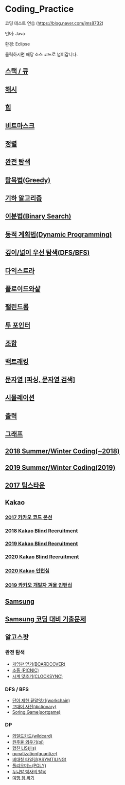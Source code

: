 # Coding_Practice
코딩 테스트 연습 (https://blog.naver.com/jms8732)

언어: Java

환경: Eclipse

클릭하시면 해당 소스 코드로 넘어갑니다.

## [스택 / 큐](https://github.com/jms8732/Coding_Practice/wiki/%EC%8A%A4%ED%83%9D---%ED%81%90)

## [해시](https://github.com/jms8732/Coding_Practice/wiki/%ED%95%B4%EC%8B%9C)

## [힙](https://github.com/jms8732/Coding_Practice/wiki/%ED%9E%99)

## [비트마스크](https://github.com/jms8732/Coding_Practice/wiki/%EB%B9%84%ED%8A%B8%EB%A7%88%EC%8A%A4%ED%81%AC)

## [정렬](https://github.com/jms8732/Coding_Practice/wiki/%EC%A0%95%EB%A0%AC)

## [완전 탐색](https://github.com/jms8732/Coding_Practice/wiki/%EC%99%84%EC%A0%84-%ED%83%90%EC%83%89)

## [탐욕법(Greedy)](https://github.com/jms8732/Coding_Practice/wiki/%ED%83%90%EC%9A%95%EB%B2%95(Greedy))

## [기하 알고리즘](https://github.com/jms8732/Coding_Practice/wiki/%EA%B8%B0%ED%95%98-%EC%95%8C%EA%B3%A0%EB%A6%AC%EC%A6%98)

## [이분법(Binary Search)](https://github.com/jms8732/Coding_Practice/wiki/%EC%9D%B4%EB%B6%84%EB%B2%95(Binary-Search))

## [동적 계획법(Dynamic Programming)](https://github.com/jms8732/Coding_Practice/wiki/%EB%8F%99%EC%A0%81-%EA%B3%84%ED%9A%8D%EB%B2%95(Dynamic-Programming))

## [깊이/넓이 우선 탐색(DFS/BFS)](https://github.com/jms8732/Coding_Practice/wiki/%EA%B9%8A%EC%9D%B4-%EB%84%93%EC%9D%B4-%EC%9A%B0%EC%84%A0-%ED%83%90%EC%83%89(DFS-BFS))

## [다익스트라](https://github.com/jms8732/Coding_Practice/wiki/%EB%8B%A4%EC%9D%B5%EC%8A%A4%ED%8A%B8%EB%9D%BC)

## [플로이드와샬](https://github.com/jms8732/Coding_Practice/wiki/%ED%94%8C%EB%A1%9C%EC%9D%B4%EB%93%9C%EC%99%80%EC%83%AC)

## [팰린드롬](https://github.com/jms8732/Coding_Practice/wiki/%ED%8C%B0%EB%A6%B0%EB%93%9C%EB%A1%AC)

## [투 포인터](https://github.com/jms8732/Coding_Practice/wiki/%ED%88%AC%ED%8F%AC%EC%9D%B8%ED%84%B0)

## [조합](https://github.com/jms8732/Coding_Practice/wiki/%EC%A1%B0%ED%95%A9)

## [백트래킹](https://github.com/jms8732/Coding_Practice/wiki/%EB%B0%B1%ED%8A%B8%EB%9E%98%ED%82%B9)

## [문자열 [파싱, 문자열 검색]](https://github.com/jms8732/Coding_Practice/wiki/%EB%AC%B8%EC%9E%90%EC%97%B4-%5B%ED%8C%8C%EC%8B%B1,-%EB%AC%B8%EC%9E%90%EC%97%B4-%EA%B2%80%EC%83%89%5D)

## [시뮬레이션](https://github.com/jms8732/Coding_Practice/wiki/%EC%8B%9C%EB%AE%AC%EB%A0%88%EC%9D%B4%EC%85%98)

## [출력](https://github.com/jms8732/Coding_Practice/wiki/%EC%B6%9C%EB%A0%A5)

## [그래프](https://github.com/jms8732/Coding_Practice/wiki/%EA%B7%B8%EB%9E%98%ED%94%84)

## [2018 Summer/Winter Coding(~2018)](https://github.com/jms8732/Coding_Practice/wiki/2018-Summer-Winter-Coding(~2018))

## [2019 Summer/Winter Coding(2019)](https://github.com/jms8732/Coding_Practice/wiki/2019-Summer-Winter-Coding(2019))

## [2017 팁스타운](https://github.com/jms8732/Coding_Practice/wiki/2017-%ED%8C%81%EC%8A%A4%ED%83%80%EC%9A%B4)

## Kakao
### [2017 카카오 코드 본선](https://github.com/jms8732/Coding_Practice/wiki/2017-%EC%B9%B4%EC%B9%B4%EC%98%A4-%EC%BD%94%EB%93%9C-%EB%B3%B8%EC%84%A0)

### [2018 Kakao Blind Recruitment](https://github.com/jms8732/Coding_Practice/wiki/2018-Kakao-Blind-Recruitment)

### [2019 Kakao Blind Recruitment](https://github.com/jms8732/Coding_Practice/wiki/2019-Kakao-Blind-Recruitment)

### [2020 Kakao Blind Recruitment](https://github.com/jms8732/Coding_Practice/wiki/2020-Kakao-Blind-Recruitment)

### [2020 Kakao 인턴십](https://github.com/jms8732/Coding_Practice/wiki/2020-Kakao-%EC%9D%B8%ED%84%B4%EC%8B%AD)

### [2019 카카오 개발자 겨울 인턴십](https://github.com/jms8732/Coding_Practice/wiki/2019-%EC%B9%B4%EC%B9%B4%EC%98%A4-%EA%B0%9C%EB%B0%9C%EC%9E%90-%EA%B2%A8%EC%9A%B8-%EC%9D%B8%ED%84%B4%EC%8B%AD)

## [Samsung](https://github.com/jms8732/Coding_Practice/wiki/Samsung)

## [Samsung 코딩 대비 기출문제](https://github.com/jms8732/Coding_Practice/wiki/Samsung-%EC%BD%94%EB%94%A9-%EB%8C%80%EB%B9%84-%EA%B8%B0%EC%B6%9C%EB%AC%B8%EC%A0%9C)

## 알고스팟
### 완전 탐색
* [게임판 덮기(BOARDCOVER)](https://github.com/jms8732/Coding_Practice/blob/master/algospot/src/bruteforce/boardCover.java)
* [소풍 (PICNIC)](https://github.com/jms8732/Coding_Practice/blob/master/algospot/src/bruteforce/picnic.java)
* [시계 맞추기(CLOCKSYNC)](https://github.com/jms8732/Coding_Practice/blob/master/algospot/src/bruteforce/clocksync.java)

### DFS / BFS
* [단어 제한 끝말잇기(workchain)](https://github.com/jms8732/Coding_Practice/blob/master/algospot/src/graph/dfs/wordchain.java)
* [고대어 사전(dictionary)](https://github.com/jms8732/Coding_Practice/blob/master/algospot/src/graph/dfs/dictionary.java)
* [Soring Game(sortgame)](https://github.com/jms8732/Coding_Practice/blob/master/algospot/src/graph/bfs/sortgame.java)

### DP
* [와일드카드(wildcard)](https://github.com/jms8732/Coding_Practice/blob/master/algospot/src/dp/wildcard.java)
* [원주율 외우기(pi)](https://github.com/jms8732/Coding_Practice/blob/master/algospot/src/dp/pi.java)
* [합친 LIS(jlis)](https://github.com/jms8732/Coding_Practice/blob/master/algospot/src/dp/jlis.java)
* [qunatization(quantize)](https://github.com/jms8732/Coding_Practice/blob/master/algospot/src/dp/quantization.java)
* [비대칭 타일링(ASYMTILING)](https://github.com/jms8732/Coding_Practice/blob/master/algospot/src/dp/asymtiling.java)
* [폴리오미노(POLY)](https://github.com/jms8732/Coding_Practice/blob/master/algospot/src/dp/poly.java)
* [두니발 박사의 탈옥](https://github.com/jms8732/Coding_Practice/blob/master/algospot/src/dp/numb3rs.java)
* [여행 짐 싸기](https://github.com/jms8732/Coding_Practice/blob/master/algospot/src/dp/packing.java)
